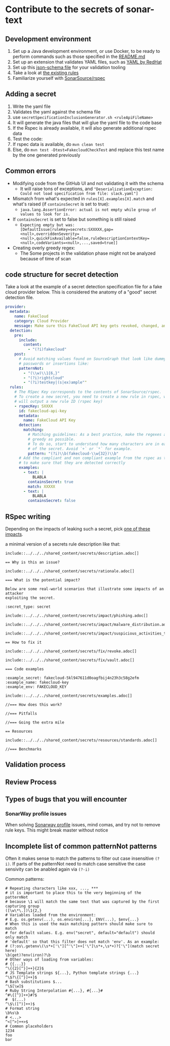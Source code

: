 # Contribute to the secrets of sonar-text

## Development environment

1. Set up a Java development environment, or use Docker, to be ready to perform commands such as those specified in the [README.md](README.md)
2. Set up an extension that validates YAML files, such as [YAML by RedHat](https://github.com/redhat-developer/vscode-yaml)
3. Set up this [json-schema file](https://github.com/SonarSource/sonar-text/blob/master/sonar-text-plugin/src/main/resources/org/sonar/plugins/secrets/configuration/specifications/specification-json-schema.json) for your validation tooling
4. Take a look at [the existing rules](https://github.com/SonarSource/sonar-text/tree/master/sonar-text-plugin/src/main/resources/org/sonar/plugins/secrets/configuration)
5. Familiarize yourself with [SonarSource/rspec](https://github.com/SonarSource/rspec)

## Adding a secret

1. Write the yaml file
2. Validates the yaml against the schema file
3. use `secretSpecificationInclusionGenerator.sh <ruleApiFileName>`
  1. It will generate the java files that will glue the yaml file to the code base
  2. If the Rspec is already available, it will also generate additional rspec data
4. Test the code:
  1. If rspec data is available, do `mvn clean test`
  2. Else, do `mvn test -Dtest=FakecloudCheckTest` and replace this test name by the one generated previously 

## Common errors

- Modifying code from the GitHub UI and not validating it with the schema
  - It will raise tons of exceptions, and `"DeserializationException: Could not load specification from file: slack.yaml"]`  
- Mismatch from what's expected in `rules[X].examples[X].match` and what's raised  (if `containsSecret` is set to true):
  - `java.lang.AssertionError: actual is not empty while group of values to look for is.`
- If `containsSecret` is set to false but something is still raised
  - `Expecting empty but was: [DefaultIssue[ruleKey=secrets:SXXXXX,gap=<null>,overriddenSeverity=<null>,quickFixAvailable=false,ruleDescriptionContextKey=<null>,codeVariants=<null>,...,saved=true]]`
- Creating overly greedy regex:
  - The Some projects in the validation phase might not be analyzed because of time of scan
## code structure for secret detection

Take a look at the example of a secret detection specification file for a fake cloud provider below. This is considered the anatomy of a "good" secret detection file.

``` yaml
provider:
  metadata:
    name: FakeCloud
    category: Cloud Provider
    message: Make sure this FakeCloud API key gets revoked, changed, and removed from the code.
  detection:
    pre:
      include:
        content:
          - "(?i)fakecloud"
    post:
      # Avoid matching values found on SourceGraph that look like dummy
      # passwords or insertions like:
      patternNot: 
        - "(\\w)\\1{6,}"
        - "(?i)rightcloud"
        - "(?i)testkey|(s|ex)ample""
  rules:
    # The RSpec Key corresponds to the contents of SonarSource/rspec.
    # To create a new secret, you need to create a new rule in rspec, which
    # will output a new rule ID (rspec key)
    - rspecKey: SXXXX
      id: fakecloud-api-key
      metadata:
        name: FakeCloud API Key
      detection:
        matching:
          # Matching guidelines: As a best practice, make the regexes as less
          # greedy as possible.
          # To do so, start to understand how many characters are in each part
          # of the secret. Avoid `+` or `*` for example.
          pattern: "(?i)\\b(fakecloud-\\w{32})\\b"
      # Add the compliant and non compliant example from the rspec as test cases
      # to make sure that they are detected correctly
      examples:
        - text: |
            BLABLA
          containsSecret: true
          match: XXXXX
        - text: |
            BLABLA
          containsSecret: false
```

## RSpec writing

Depending on the impacts of leaking such a secret, pick [one of these impacts](https://github.com/SonarSource/rspec/tree/master/shared_content/secrets/impact).

a minimal version of a secrets rule description like that:

```
include::../../../shared_content/secrets/description.adoc[]

== Why is this an issue?

include::../../../shared_content/secrets/rationale.adoc[]

=== What is the potential impact?

Below are some real-world scenarios that illustrate some impacts of an attacker
exploiting the secret.

:secret_type: secret

include::../../../shared_content/secrets/impact/phishing.adoc[]

include::../../../shared_content/secrets/impact/malware_distribution.adoc[]

include::../../../shared_content/secrets/impact/suspicious_activities_termination.adoc[]

== How to fix it

include::../../../shared_content/secrets/fix/revoke.adoc[]

include::../../../shared_content/secrets/fix/vault.adoc[]

=== Code examples

:example_secret: fakecloud-5kl947611d0oagfbij4n23h3c58g2efm
:example_name: fakecloud-key
:example_env: FAKECLOUD_KEY

include::../../../shared_content/secrets/examples.adoc[]

//=== How does this work?

//=== Pitfalls

//=== Going the extra mile

== Resources

include::../../../shared_content/secrets/resources/standards.adoc[]

//=== Benchmarks
```

## Validation process

## Review Process

## Types of bugs that you will encounter

### SonarWay profile issues

When solving [Sonarway profile](https://github.com/SonarSource/sonar-text/blob/8a8ca0f4d5cb7ae484ccd297631c76a7d63a73b5/sonar-text-plugin/src/main/resources/org/sonar/l10n/secrets/rules/secrets/Sonar_way_profile.json) issues, mind comas, and try not to remove rule keys. This might break master without notice


## Incomplete list of common patternNot patterns
Often it makes sense to match the patterns to filter out case insensitive ```(?i)```.
If parts of the patternNot need to match case sensitive the case sensivity can be anabled again via ```(?-i)```

Common patterns:
```
# Repeating characters like xxx, ..., ***
# it is important to place this to the very beginning of the patternNot
# because \1 will match the same text that was captured by the first capturing group
([\w\*\.])\1{2,}
# Variables loaded from the environment:
# E.g. os.getenv(...), os.environ[...], ENV(...), $env{...}
# When this is used the main matching pattern should make sure to match
# for default values. E.g. env("secret", default="default") should only match
# 'default' so that this filter does not match 'env'. As an example:
# (?:os\.getenv\(\s*+['\"][^'\"]++['\"]\s*+,\s*+)?['\"](match secret here)
\b(get)?env(iron)?\b
# Other ways of loading from variables:
# {{...}}
^\{{2}[^}]++}{2}$
# JS Template strings ${...}, Python template strings {...}
^\$?\{[^}]++}$
# Bash substitutions $...
^\$[\w]$
# Ruby String Interpolation #{...}, #{...}#
^#\{[^}]++}#?$
#  $(...)
^\$\([^)]++)$
# Format string
\b%s\b
# <...>
^<[^>]++>$
# Common placeholders
1234
foo
bar
```
